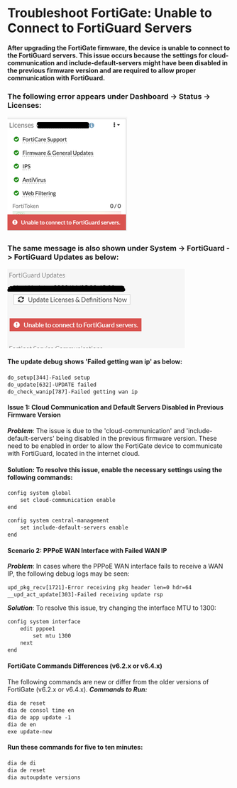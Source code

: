 # Troubleshoot FortiGate: Unable to Connect to FortiGuard Servers

**After upgrading the FortiGate firmware, the device is unable to connect to the FortiGuard servers. This issue occurs because the settings for cloud-communication and include-default-servers might have been disabled in the previous firmware version and are required to allow proper communication with FortiGuard.**

### The following error appears under Dashboard -> Status -> Licenses: 
![CHEESE!](/Images/GetImage.png)

### The same message is also shown under System -> FortiGuard -> FortiGuard Updates as below:
![CHEESE!](/Images/GetImage_2.png)

#### The update debug shows 'Failed getting wan ip' as below: 
 
```shell
do_setup[344]-Failed setup 
do_update[632]-UPDATE failed 
do_check_wanip[787]-Failed getting wan ip
```
#### Issue 1: Cloud Communication and Default Servers Disabled in Previous Firmware Version
***Problem***: The issue is due to the 'cloud-communication' and 'include-default-servers' being disabled in the previous firmware version. These need to be enabled in order to allow the FortiGate device to communicate with FortiGuard, located in the internet cloud.
#### Solution: To resolve this issue, enable the necessary settings using the following commands:
```shell
config system global
    set cloud-communication enable
end
```

```shell
config system central-management
    set include-default-servers enable
end
```
#### Scenario 2: PPPoE WAN Interface with Failed WAN IP
***Problem***: In cases where the PPPoE WAN interface fails to receive a WAN IP, the following debug logs may be seen:
```shell
upd_pkg_recv[1721]-Error receiving pkg header len=0 hdr=64
__upd_act_update[303]-Failed receiving update rsp
```
***Solution***: To resolve this issue, try changing the interface MTU to 1300:
```shell
config system interface
    edit pppoe1
        set mtu 1300
    next
end
```
#### FortiGate Commands Differences (v6.2.x or v6.4.x)
The following commands are new or differ from the older versions of FortiGate (v6.2.x or v6.4.x).
***Commands to Run:***
```shell
dia de reset
dia de consol time en
dia de app update -1
dia de en
exe update-now
```
#### Run these commands for five to ten minutes:
```shell
dia de di
dia de reset
dia autoupdate versions
```
